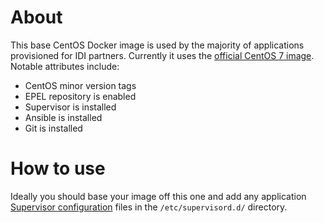 # About

This base CentOS Docker image is used by the majority of applications provisioned for IDI partners. Currently it uses the [official CentOS 7 image](https://registry.hub.docker.com/_/centos/). Notable attributes include:

* CentOS minor version tags
* EPEL repository is enabled
* Supervisor is installed
* Ansible is installed
* Git is installed

# How to use

Ideally you should base your image off this one and add any application [Supervisor configuration](http://supervisord.org/configuration.html) files in the `/etc/supervisord.d/` directory.
